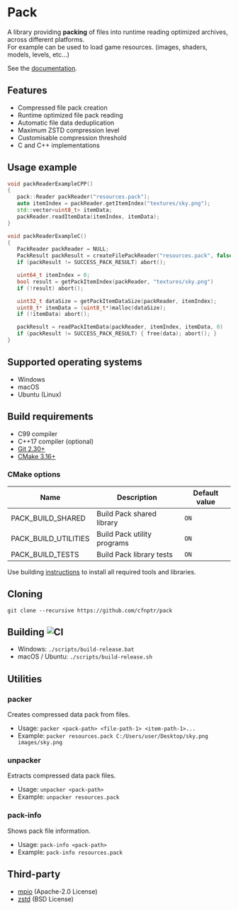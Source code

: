 # Pack

A library providing **packing** of files into runtime reading optimized archives, across different platforms.<br/>
For example can be used to load game resources. (images, shaders, models, levels, etc...)

See the [documentation](https://cfnptr.github.io/pack).

## Features

* Compressed file pack creation
* Runtime optimized file pack reading
* Automatic file data deduplication
* Maximum ZSTD compression level
* Customisable compression threshold
* C and C++ implementations

## Usage example

```cpp
void packReaderExampleCPP()
{
   pack::Reader packReader("resources.pack");
   auto itemIndex = packReader.getItemIndex("textures/sky.png");
   std::vector<uint8_t> itemData;
   packReader.readItemData(itemIndex, itemData);
}
```

```c
void packReaderExampleC()
{
   PackReader packReader = NULL;
   PackResult packResult = createFilePackReader("resources.pack", false, 1, &packReader);
   if (packResult != SUCCESS_PACK_RESULT) abort();

   uint64_t itemIndex = 0;
   bool result = getPackItemIndex(packReader, "textures/sky.png")
   if (!result) abort();

   uint32_t dataSize = getPackItemDataSize(packReader, itemIndex);
   uint8_t* itemData = (uint8_t*)malloc(dataSize);
   if (!itemData) abort();

   packResult = readPackItemData(packReader, itemIndex, itemData, 0)
   if (packResult != SUCCESS_PACK_RESULT) { free(data); abort(); }
}
```

## Supported operating systems

* Windows
* macOS
* Ubuntu (Linux)

## Build requirements

* C99 compiler
* C++17 compiler (optional)
* [Git 2.30+](https://git-scm.com/)
* [CMake 3.16+](https://cmake.org/)

### CMake options

| Name                 | Description                 | Default value |
|----------------------|-----------------------------|---------------|
| PACK_BUILD_SHARED    | Build Pack shared library   | `ON`          |
| PACK_BUILD_UTILITIES | Build Pack utility programs | `ON`          |
| PACK_BUILD_TESTS     | Build Pack library tests    | `ON`          |

Use building [instructions](BUILDING.md) to install all required tools and libraries.

## Cloning

```
git clone --recursive https://github.com/cfnptr/pack
```

## Building ![CI](https://github.com/cfnptr/pack/actions/workflows/cmake.yml/badge.svg)

* Windows: ```./scripts/build-release.bat```
* macOS / Ubuntu: ```./scripts/build-release.sh```

## Utilities

### packer

Creates compressed data pack from files.

* Usage: ```packer <pack-path> <file-path-1> <item-path-1>...```
* Example: ```packer resources.pack C:/Users/user/Desktop/sky.png images/sky.png```

### unpacker

Extracts compressed data pack files.

* Usage: ```unpacker <pack-path>```
* Example: ```unpacker resources.pack```

### pack-info

Shows pack file information.

* Usage: ```pack-info <pack-path>```
* Example: ```pack-info resources.pack```

## Third-party

* [mpio](https://github.com/cfnptr/mpio/) (Apache-2.0 License)
* [zstd](https://github.com/facebook/zstd/) (BSD License)